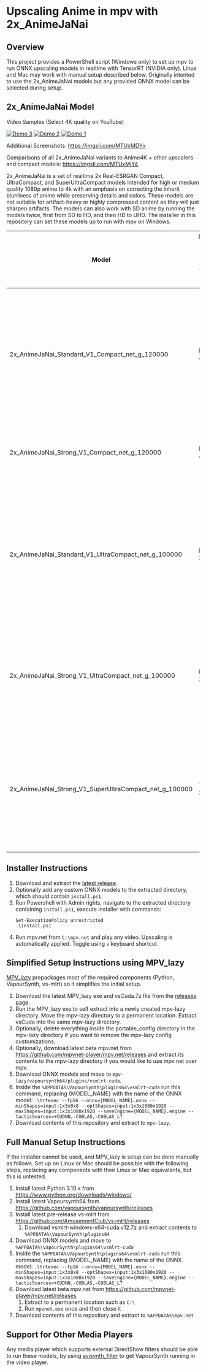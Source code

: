 # Upscaling Anime in mpv with 2x_AnimeJaNai

## Overview
This project provides a PowerShell script (Windows only) to set up mpv to run ONNX upscaling models in realtime with TensorRT (NVIDIA only). Linux and Mac may work with manual setup described below. Originally intented to use the 2x_AnimeJaNai models but any provided ONNX model can be selected during setup. 

## 2x_AnimeJaNai Model
Video Samples (Select 4K quality on YouTube)

[![Demo 3](demothumb1.png)](https://www.youtube.com/watch?v=gkE-uPPGzmA&list=PLcrA746sMVSi6t0PYXEDOkhocuDd31zC7&index=1)
[![Demo 2](demothumb2.png)](https://www.youtube.com/watch?v=CzGaLGjYSpQ&list=PLcrA746sMVSi6t0PYXEDOkhocuDd31zC7&index=2)
[![Demo 1](demothumb3.png)](https://www.youtube.com/watch?v=m1WMDn4FK8I&list=PLcrA746sMVSi6t0PYXEDOkhocuDd31zC7&index=3)

Additional Screenshots: https://imgsli.com/MTUxMDYx

Comparisons of all 2x_AnimeJaNai variants to Anime4K + other upscalers and compact models: https://imgsli.com/MTUxMjY4

2x_AnimeJaNai is a set of realtime 2x Real-ESRGAN Compact, UltraCompact, and SuperUltraCompact models intended for high or medium quality 1080p anime to 4k with an emphasis on correcting the inherit blurriness of anime while preserving details and colors. These models are not suitable for artifact-heavy or highly compressed content as they will just sharpen artifacts. The models can also work with SD anime by running the models twice, first from SD to HD, and then HD to UHD. The installer in this repository can set these models up to run with mpv on Windows.

| Model                                                  | Minimum GPU to Upscale 1080p Anime to 4K in Realtime | Usage |
| ------------------------------------------------------ | --------------------- | ----- |
| 2x_AnimeJaNai_Standard_V1_Compact_net_g_120000         | RTX 4090              | Most suitable for upscaling high quality SD anime to 1080p. The compact model is too slow to upscale 1080p on most cards besides the RTX 4090. Also can work well on some digital art and manga. |
| 2x_AnimeJaNai_Strong_V1_Compact_net_g_120000           | RTX 4090              | Sharper version of the standard compact model, but may oversharpen some images. |
| 2x_AnimeJaNai_Standard_V1_UltraCompact_net_g_100000    | RTX 3080              | Slightly lower quality than the compact models. Most suitable for model for upscaling 1080p anime, especially when viewing up close on a monitor. The ultracompact models achieve the best balance of quality and performance. |
| 2x_AnimeJaNai_Strong_V1_UltraCompact_net_g_100000      | RTX 3080              | Sharper version of the standard ultracompact model. May appear oversharpened when viewing up close but can work best when viewing from a distance. |
| 2x_AnimeJaNai_Strong_V1_SuperUltraCompact_net_g_100000 | TBD. RTX 3060 Ti?     | Fastest performance model which sacrifices a bit more quality, primarily in background detail. Use if running any card slower than the RTX 3080. Minimum card required has yet to be determined. |

## Installer Instructions
1. Download and extract the [latest release](https://github.com/the-database/mpv-upscale-2x_animejanai/releases/download/1.0.0/mpv-upscale-2x_animejanai_v1.zip). 
2. Optionally add any custom ONNX models to the extracted directory, which should contain `install.ps1`.
3. Run Powershell with Admin rights, navigate to the extracted directory containing `install.ps1`, execute installer with commands: 
   ```
   Set-ExecutionPolicy unrestricted
   .\install.ps1
   ```
4. Run mpv.net from `C:\mpv.net` and play any video. Upscaling is automatically applied. Toggle using `v` keyboard shortcut. 

## Simplified Setup Instructions using MPV_lazy
[MPV_lazy](https://github.com/hooke007/MPV_lazy) prepackages most of the required components (Python, VapourSynth, vs-mlrt) so it simplifies the initial setup. 
1. Download the latest MPV_lazy exe and vsCuda.7z file from the [releases page](https://github.com/hooke007/MPV_lazy/releases).
3. Run the MPV_lazy exe to self extract into a newly created mpv-lazy directory. Move the mpv-lazy directory to a permanent location. Extract vsCuda into the same mpv-lazy directory. 
4. Optionally, delete everything inside the portable_config directory in the mpv-lazy directory if you want to remove the mpv-lazy config customizations.
5. Optionally, download latest beta mpv.net from https://github.com/mpvnet-player/mpv.net/releases and extract its contents to the mpv-lazy directory if you would like to use mpv.net over mpv. 
6. Download ONNX models and move to `mpv-lazy/vapoursynth64/plugins/vsmlrt-cuda`.
7. Inside the `%APPDATA%\VapourSynth\plugins64\vsmlrt-cuda` run this command, replacing {MODEL_NAME} with the name of the ONNX model: ```.\trtexec --fp16 --onnx={MODEL_NAME}.onnx --minShapes=input:1x3x8x8 --optShapes=input:1x3x1080x1920 --maxShapes=input:1x3x1080x1920 --saveEngine={MODEL_NAME}.engine --tacticSources=+CUDNN,-CUBLAS,-CUBLAS_LT```
8. Download contents of this repository and extract to `mpv-lazy`.

## Full Manual Setup Instructions
If the installer cannot be used, and MPV_lazy is setup can be done manually as follows. Set up on Linux or Mac should be possible with the following steps, replacing any components with their Linux or Mac equivalents, but this is untested. 
1. Install latest Python 3.10.x from https://www.python.org/downloads/windows/
1. Install latest Vapoursynth64 from https://github.com/vapoursynth/vapoursynth/releases
2. Install latest pre-release vs-mlrt from https://github.com/AmusementClub/vs-mlrt/releases
   1. Download vsmlrt-windows-x64-cuda.v12.7z and extract contents to `%APPDATA%\VapourSynth\plugins64`
3. Download ONNX models and move to `%APPDATA%\VapourSynth\plugins64\vsmlrt-cuda`
4. Inside the `%APPDATA%\VapourSynth\plugins64\vsmlrt-cuda` run this command, replacing {MODEL_NAME} with the name of the ONNX model: ```.\trtexec --fp16 --onnx={MODEL_NAME}.onnx --minShapes=input:1x3x8x8 --optShapes=input:1x3x1080x1920 --maxShapes=input:1x3x1080x1920 --saveEngine={MODEL_NAME}.engine --tacticSources=+CUDNN,-CUBLAS,-CUBLAS_LT```
5. Download latest beta mpv.net from https://github.com/mpvnet-player/mpv.net/releases
   1. Extract to a permanent location such as `C:\`
   2. Run `mpvnet.exe` once and then close it
7. Download contents of this repository and extract to `%APPDATA%\mpv.net`

## Support for Other Media Players
Any media player which supports external DirectShow filters should be able to run these models, by using [avisynth_filter](https://github.com/CrendKing/avisynth_filter) to get VapourSynth running in the video player. 
